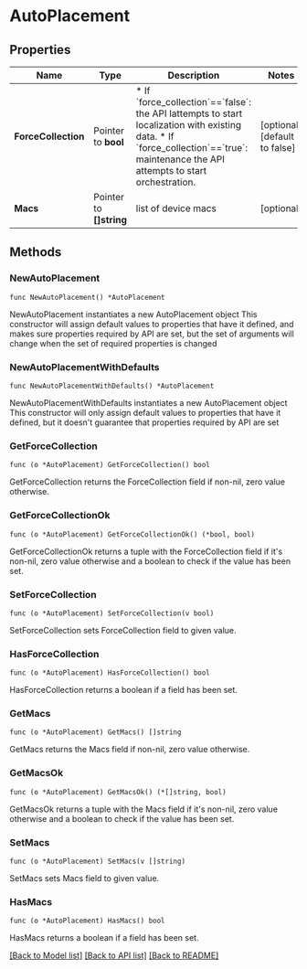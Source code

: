 # AutoPlacement

## Properties

Name | Type | Description | Notes
------------ | ------------- | ------------- | -------------
**ForceCollection** | Pointer to **bool** | * If &#x60;force_collection&#x60;&#x3D;&#x3D;&#x60;false&#x60;: the API Iattempts to start localization with existing data.  * If &#x60;force_collection&#x60;&#x3D;&#x3D;&#x60;true&#x60;: maintenance the API attempts to start orchestration. | [optional] [default to false]
**Macs** | Pointer to **[]string** | list of device macs | [optional] 

## Methods

### NewAutoPlacement

`func NewAutoPlacement() *AutoPlacement`

NewAutoPlacement instantiates a new AutoPlacement object
This constructor will assign default values to properties that have it defined,
and makes sure properties required by API are set, but the set of arguments
will change when the set of required properties is changed

### NewAutoPlacementWithDefaults

`func NewAutoPlacementWithDefaults() *AutoPlacement`

NewAutoPlacementWithDefaults instantiates a new AutoPlacement object
This constructor will only assign default values to properties that have it defined,
but it doesn't guarantee that properties required by API are set

### GetForceCollection

`func (o *AutoPlacement) GetForceCollection() bool`

GetForceCollection returns the ForceCollection field if non-nil, zero value otherwise.

### GetForceCollectionOk

`func (o *AutoPlacement) GetForceCollectionOk() (*bool, bool)`

GetForceCollectionOk returns a tuple with the ForceCollection field if it's non-nil, zero value otherwise
and a boolean to check if the value has been set.

### SetForceCollection

`func (o *AutoPlacement) SetForceCollection(v bool)`

SetForceCollection sets ForceCollection field to given value.

### HasForceCollection

`func (o *AutoPlacement) HasForceCollection() bool`

HasForceCollection returns a boolean if a field has been set.

### GetMacs

`func (o *AutoPlacement) GetMacs() []string`

GetMacs returns the Macs field if non-nil, zero value otherwise.

### GetMacsOk

`func (o *AutoPlacement) GetMacsOk() (*[]string, bool)`

GetMacsOk returns a tuple with the Macs field if it's non-nil, zero value otherwise
and a boolean to check if the value has been set.

### SetMacs

`func (o *AutoPlacement) SetMacs(v []string)`

SetMacs sets Macs field to given value.

### HasMacs

`func (o *AutoPlacement) HasMacs() bool`

HasMacs returns a boolean if a field has been set.


[[Back to Model list]](../README.md#documentation-for-models) [[Back to API list]](../README.md#documentation-for-api-endpoints) [[Back to README]](../README.md)


